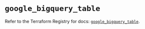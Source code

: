 # `google_bigquery_table`

Refer to the Terraform Registry for docs: [`google_bigquery_table`](https://registry.terraform.io/providers/hashicorp/google-beta/5.39.0/docs/resources/google_bigquery_table).
